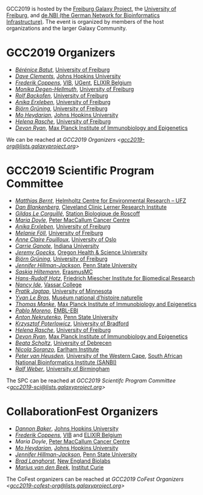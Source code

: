<slot name="/events/gcc2019/header" />

GCC2019 is hosted by the [Freiburg Galaxy Project](http://www.bioinf.uni-freiburg.de/Galaxy/), the [University of Freiburg](http://www.uni-freiburg.de/), and [de.NBI (the German Network for Bioinformatics Infrastructure)](https://www.denbi.de/).  The event is organized by members of the host organizations and the larger Galaxy Community.

# GCC2019 Organizers

* *[Bérénice Batut](http://research.bebatut.fr/)*, [University of Freiburg](https://www.uni-freiburg.de/)
* *[Dave Clements](/people/dave-clements/)*, [Johns Hopkins University](https://jhu.edu/)
* *[Frederik Coppens](https://www.psb.ugent.be/lab-members-and-alumni-frcop)*, [VIB](https://www.psb.ugent.be/), [UGent](https://www.ugent.be), [ELIXIR Belgium](https://www.elixir-belgium.org)
* *[Monika Degen-Hellmuth](https://portal.uni-freiburg.de/iif/institut/Personen/direktor/sekretariat)*, [University of Freiburg](https://www.uni-freiburg.de/)
* *[Rolf Backofen](http://www.bioinf.uni-freiburg.de/~backofen/)*, [University of Freiburg](https://www.uni-freiburg.de/)
* *[Anika Erxleben](https://github.com/erxleben)*, [University of Freiburg](https://www.uni-freiburg.de/)
* *[Björn Grüning](/people/bjoern-gruening/)*, [University of Freiburg](https://www.uni-freiburg.de/)
* *[Mo Heydarian](/people/mo-heydarian/)*, [Johns Hopkins University](https://jhu.edu/)
* *[Helena Rasche](/people/helena-rasche/)*, [University of Freiburg](https://www.uni-freiburg.de/)
* *[Devon Ryan](https://www.researchgate.net/profile/Devon_Ryan)*, [Max Planck Institute of Immunobiology and Epigenetics](https://www.ie-freiburg.mpg.de/)

We can be reached at *GCC2019 Organizers &lt;gcc2019-org@lists.galaxyproject.org&gt;*

# GCC2019 Scientific Program Committee

* *[Matthias Bernt](https://www.ufz.de/index.php?en=43047)*, [Helmholtz Centre for Environmental Research – UFZ](https://www.ufz.de/)
* *[Dan Blankenberg](/people/dan/)*, [Cleveland Clinic Lerner Research Institute](https://www.lerner.ccf.org/)
* *[Gildas Le Corguillé](https://github.com/lecorguille)*, [Station Biologique de Roscoff](http://www.sb-roscoff.fr/)
* *[Maria Doyle](https://www.researchgate.net/profile/Maria_Doyle4)*, [Peter MacCallum Cancer Centre](https://www.petermac.org/)
* *[Anika Erxleben](https://github.com/erxleben)*, [University of Freiburg](https://www.uni-freiburg.de/)
* *[Melanie Föll](https://github.com/foellmelanie)*, [University of Freiburg](https://www.uni-freiburg.de/)
* *[Anne Claire Fouilloux](https://www.mn.uio.no/geo/english/people/adm/annefou/)*, [University of Oslo](https://www.uio.no/)
* *[Carrie Ganote](https://www.researchgate.net/profile/Carrie_Ganote)*, [Indiana University](https://iu.edu/)
* *[Jeremy Goecks](/people/jeremy-goecks/)*, [Oregon Health & Science University](https://www.ohsu.edu/)
* *[Björn Grüning](/people/bjoern-gruening/)*, [University of Freiburg](https://www.uni-freiburg.de/)
* *[Jennifer Hillman-Jackson](/people/jennifer-jackson/)*, [Penn State University](https://www.psu.edu/)
* *[Saskia Hiltemann](https://github.com/shiltemann)*, [ErasmusMC](https://www.erasmusmc.nl/)
* *[Hans-Rudolf Hotz](/people/hansrudolf-hotz/)*, [Friedrich Miescher Institute for Biomedical Research](https://fmi.ch/)
* *[Nancy Ide](https://www.cs.vassar.edu/~ide/)*, [Vassar College](https://www.vassar.edu/)
* *[Pratik Jagtap](https://www.msi.umn.edu/group/mscls)*, [University of Minnesota](http://umn.edu/)
* *[Yvan Le Bras](http://cesco.mnhn.fr/fr/annuaire/yvan-le-bras-6200)*, [Muséum national d’histoire naturelle](https://www.mnhn.fr/)
* *[Thomas Manke](https://www.ie-freiburg.mpg.de/bioinformaticsfac)*,  [Max Planck Institute of Immunobiology and Epigenetics](https://www.ie-freiburg.mpg.de/)
* *[Pablo Moreno](https://www.ebi.ac.uk/about/people/pablo-moreno)*, [EMBL-EBI](https://www.ebi.ac.uk/)
* *[Anton Nekrutenko](/people/anton/)*, [Penn State University](https://www.psu.edu/)
* *[Krzysztof Poterlowicz](https://www.bradford.ac.uk/life-sciences/chemistry-and-biosciences/our-staff/dr-krzysztof-poterlowicz.php)*, [University of Bradford](https://bradford.ac.uk/external/)
* *[Helena Rasche](/people/helena-rasche/)*, [University of Freiburg](https://www.uni-freiburg.de/)
* *[Devon Ryan](https://www.researchgate.net/profile/Devon_Ryan)*, [Max Planck Institute of Immunobiology and Epigenetics](https://www.ie-freiburg.mpg.de/)
* *[Beata Scholtz](https://www.researchgate.net/profile/Beata_Scholtz)*, [University of Debrecen](https://unideb.hu/en)
* *[Nicola Soranzo](http://www.earlham.ac.uk/nicola-soranzo)*, [Earlham Institute](http://www.earlham.ac.uk/)
* *[Peter van Heusden](https://www.researchgate.net/profile/Peter_Van_Heusden)*, [University of the Western Cape](https://www.uwc.ac.za/), [South African National Bioinformatics Institute (SANBI)](https://www.sanbi.ac.za/)
* *[Ralf Weber](https://www.birmingham.ac.uk/staff/profiles/biosciences/weber-ralf.aspx)*,  [University of Birmingham](https://www.birmingham.ac.uk/)

The SPC can be reached at *GCC2019 Scientifc Program Committee &lt;gcc2019-sci@lists.galaxyproject.org&gt;*

# CollaborationFest Organizers

* *[Dannon Baker](/people/dannon-baker/)*,  [Johns Hopkins University](https://jhu.edu/)
* *[Frederik Coppens](https://www.elixir-belgium.org/organisation/steeringgroup/frederik-coppens)*, [VIB](http://www.vib.be/) and [ELIXIR Belgium](https://www.elixir-belgium.org/)
* *Maria Doyle*, [Peter MacCallum Cancer Centre](https://www.petermac.org/)
* *[Mo Heydarian](/people/mo-heydarian/)*, [Johns Hopkins University](https://jhu.edu/)
* *[Jennifer Hillman-Jackson](/people/jennifer-jackson/)*, [Penn State University](http://www.bx.psu.edu)
* *[Brad Langhorst](https://scholar.google.com/citations?user=75w73LQAAAAJ&hl=en)*, [New England Biolabs](https://www.neb.com/)
* *[Marius van den Beek](https://github.com/mvdbeek)*, [Institut Curie](https://institut-curie.org/)

The CoFest organizers can be reached at *GCC2019 CoFest Organizers &lt;gcc2019-cofest-org@lists.galaxyproject.org&gt;*
